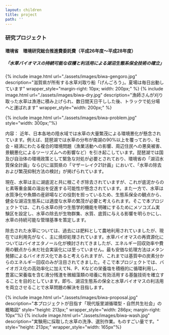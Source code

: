 ```yaml
---
layout: children
title: project
path: ''
---
```

### 研究プロジェクト

#### 環境省　環境研究総合推進費委託費（平成26年度～平成28年度）

##### 「水草バイオマスの持続可能な収穫と利活用による湖沼生態系保全技術の確立」

<div class="multiple_figure_wrapper">
{% include image.html url="./assets/images/biwa-gengoro.jpg" description="滋賀県が所有する水草刈取り船「げんごろう」。夏場は毎日出動しています" wrapper_style="margin-right: 10px; width: 200px;" %}
{% include image.html url="./assets/images/biwa-dry.jpg" description="漁師さんが刈り取った水草は漁港に積み上げられ、数日間天日干しした後、トラックで処分場へと運ばれます" wrapper_style="width: 200px;" %}
</div>

{% include image.html url="./assets/images/biwa-problem.jpg" style="width: 300px;"%}

内容：
近年、日本各地の陸水域では水草の大量繁茂による環境悪化が懸念されています。例えば、琵琶湖では水草の分布が南湖の90%以上を覆っており、社会・経済にわたる複合的環境問題（漁業活動への影響、周辺住民への悪臭被害、景観悪化によるツーリズムへの影響など）を引き起こしています。琵琶湖では国及び自治体の環境政策として緊急な対処が必要とされており、環境省の「湖沼水質保全計画」ならびに滋賀県の「マザーレイク21計画」において、「水草の除去および繁茂抑制方法の検討」が掲げられています。

現在、水草は主に湖底泥と共に根こそぎ除去されていますが、これが底泥からのヒ素等重金属の溶出を促進する可能性が懸念されています。また一方で、水草は水質浄化や魚類の産卵場などの役割を担っているため、生態系保全の観点から、健全な湖沼生態系には適度な水草の繁茂が必要と考えられます。そこで本プロジェクトでは、これら水草の持つ生態学的機能を明確にするためにメソコズム実験区を設定し、水草の除去が生物群集、水質、底質に与える影響を明らかにし、水草の持続可能な管理基準を策定します。

除去された水草については、過去には肥料として農地利用されていましたが、現在では利用先がなく、主に焼却処理されています。水草バイオマスの再資源化についてはバイオエタノール化が検討されてきましたが、エネルギー回収効率や費用の観点から未だ社会実装化には至っていません。最も安価な処理方法はメタン発酵によるバイオガス化であると考えられますが、これまでは基質中の炭素分からのエネルギー回収のみが注目されてきました。そこで本プロジェクトでは、バイオガス化の高効率化に加えてN、P、Kなどの栄養塩を積極的に循環利用し、豊富に栄養塩を含む液分残渣を微細藻類の培養に有効活用する基盤技術を確立することを目的としています。即ち、湖沼生態系の保全と水草バイオマスの利活用を両立させることで水草問題の解決を目指します。

<div class="multiple_figure_wrapper">
{% include image.html url="./assets/images/biwa-proposal.jpg" description="本プロジェクトが目指す「現代版里湖循環型・自然共生社会」の概略図" style="height: 213px;" wrapper_style="width: 286px; margin-right: 10px"%}
{% include image.html url="./assets/images/biwa-wash.jpg" description="実験用に採取した水草の洗浄、選別作業。ものすごい量です。" style="height: 213px;" wrapper_style="width: 165px"%}
</div>